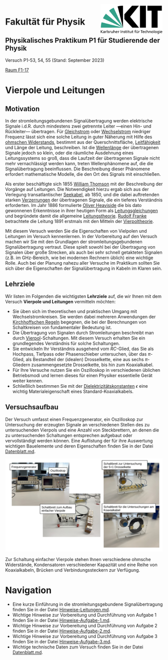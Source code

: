 <img src="./figures/Logo_KIT.svg" width="200" style="float:right;" />

# Fakultät für Physik

## Physikalisches Praktikum P1 für Studierende der Physik

Versuch P1-53, 54, 55 (Stand: September 2023)

[Raum F1-17](http://www-ekp.physik.uni-karlsruhe.de/~simonis/praktikum/layoutobjekte/Lageplan_P1.png)



# Vierpole und Leitungen

## Motivation

In der stromleitungsgebundenen Signalübertragung werden elektrische Signale i.d.R. durch mindestens zwei getrennte Leiter —einen Hin- und Rückleiter— übertragen. Für [Gleichstrom](https://de.wikipedia.org/wiki/Gleichstrom) oder [Wechselstrom](https://de.wikipedia.org/wiki/Wechselstrom) niedriger Frequenz lässt sich eine solche Leitung in guter Näherung mit Hilfe des [ohmschen Widerstands](https://de.wikipedia.org/wiki/Elektrischer_Widerstand#Ohmscher_Widerstand), bestimmt aus der Querschnittsfläche, [Leitfähigkeit](https://de.wikipedia.org/wiki/Leitf%C3%A4higkeit) und Länge der Leitung, beschreiben. Ist die [Wellenlänge](https://de.wikipedia.org/wiki/Wellenlänge) der übertragenen Signale jedoch so klein, oder die räumliche Ausdehnung eines Leitungssystems so groß, dass die Laufzeit der übertragenen Signale nicht mehr vernachlässigt werden kann, treten Wellenphänomene auf, die die Signalübertragung beeinflussen. Die Beschreibung dieser Phänomene erfordert mathematische Modelle, die den Ort des Signals mit einschließen.

Als erster beschäftigte sich 1855 [William Thomson](https://de.wikipedia.org/wiki/William_Thomson,_1._Baron_Kelvin) mit der Beschreibung der Vorgänge auf Leitungen. Die Notwendigkeit hierzu ergab sich aus der Verlegung transatlantischer [Seekabel](https://de.wikipedia.org/wiki/Seekabel), ab 1850, und die dabei auftretenden starken [Verzerrungen](https://de.wikipedia.org/wiki/Verzerrung_(Elektrotechnik)) der übertragenen Signale, die ein tieferes Verständnis erforderten. Im Jahr 1886 formulierte [Oliver Heaviside](https://de.wikipedia.org/wiki/Oliver_Heaviside) die bis dato gewonnenen Erkenntnisse in ihrer heutigen Form als [Leitungsgleichungen](https://de.wikipedia.org/wiki/Leitungsgleichung) und begründete damit die allgemeine [Leitungstheorie](https://de.wikipedia.org/wiki/Leitungstheorie). [Rudolf Franke](https://de.wikipedia.org/wiki/Rudolf_Franke_(Ingenieur,_1870)) betrachtete die Leitung 1891 erstmals mit den Mitteln der [Vierpoltheorie](https://de.wikipedia.org/wiki/Zweitor). 

Mit diesem Versuch werden Sie die Eigenschaften von Vielpolen und Leitungen im Versuch kennenlernen. In der Vorbereitung auf den Versuch machen wir Sie mit den Grundlagen der stromleitungsgebundenen Signalübertragung vertraut. Diese spielt sowohl bei der Übertragung von Signalen über große Strecken, als auch bei sehr schnell getakteten Signalen (z.B. im $\mathrm{GHz}$-Bereich, wie bei modernen Rechnern üblich) eine wichtige Rolle. Auch bei der Planung nahezu aller Versuche im Praktikum sollten Sie sich über die Eigenschaften der Signalübertragung in Kabeln im Klaren sein. 

## Lehrziele

Wir listen im Folgenden die wichtigsten **Lehrziele** auf, die wir Ihnen mit dem Versuch **Vierpole und Leitungen** vermitteln möchten: 

- Sie üben sich im theoretischen und praktischen Umgang mit Wechselstromkreisen. Sie werden dabei mehreren Anwendungen der [Kirchhoffschen Regeln](https://de.wikipedia.org/wiki/Kirchhoffsche_Regeln) begegnen, die bei der Berechnungen von Schaltkreisen von fundamentaler Bedeutung ist.
- Die Übertragung von Signalen durch Stromleitungen beschreibt man durch [Vierpol](https://de.wikipedia.org/wiki/Zweitor)-Schaltungen. Mit diesem Versuch erhalten Sie ein grundlegendes Verständnis für solche Schaltungen. 
- Sie entwickeln Ihr Verständnis ausgehend vom $RC$-Glied, das Sie als Hochpass, Tiefpass oder Phasenschieber untersuchen, über das $\pi$-Glied, als Bestandteil der (idealen) Drosselkette, eine aus sechs $\pi$-Gliedern zusammengesetzte Drosselkette, bis hin zum Koaxialkabel.
- Für Ihre Versuche nutzen Sie ein Oszilloskop in verschiedenen üblichen Betriebsmodi und lernen dieses für einen Physiker essentielle Gerät weiter kennen.
- Schließlich bestimmen Sie mit der [Dielektrizitätskonstanten](https://de.wikipedia.org/wiki/Permittivit%C3%A4t) $\epsilon$ eine wichtig Materialeigenschaft eines Standard-Koaxialkabels.    

## Versuchsaufbau

Der Versuch umfasst einen Frequenzgenerator, ein Oszilloskop zur Untersuchung der erzeugten Signale an verschiedenen Stellen des zu untersuchenden Vierpols und eine Anzahl von Steckbrettern, an denen die zu untersuchenden Schaltungen entsprechen aufgebaut oder vervollständigt werden können. Eine Auflistung der für ihre Auswertung wichtigen Bauelemente und deren Eigenschaften finden Sie in der Datei [Datenblatt.md](https://git.scc.kit.edu/etp-lehre/p1-for-students/-/blob/main/Vierpole_und_Leitungen/Datenblatt.md?ref_type=heads).

<img src="./figures/VierpoleAufbau.png" width="900" style="zoom:100%;" />

Zur Schaltung einfacher Vierpole stehen Ihnen verschiedene ohmsche Widerstände, Kondensatoren verschiedener Kapazität und eine Reihe von Koaxialkabeln, Brücken und Verbindungssteckern zur Verfügung.

# Navigation

- Eine kurze Einführung in die stromleitungsgebundene Signalübertragung finden Sie in der Datei [Hinweise-Leitungen.md](https://git.scc.kit.edu/etp-lehre/p1-for-students/-/blob/main/Vierpole_und_Leitungen/doc/Hinweise-Leitungen.md?ref_type=heads).
- Wichtige Hinweise zur Vorbereitung und Durchführung von Aufgabe 1 finden Sie in der Datei [Hinweise-Aufgabe-1.md](https://git.scc.kit.edu/etp-lehre/p1-for-students/-/blob/main/Vierpole_und_Leitungen/doc/Hinweise-Aufgabe-1.md).
- Wichtige Hinweise zur Vorbereitung und Durchführung von Aufgabe 2 finden Sie in der Datei [Hinweise-Aufgabe-2.md](https://git.scc.kit.edu/etp-lehre/p1-for-students/-/blob/main/Vierpole_und_Leitungen/doc//Hinweise-Aufgabe-2.md).
- Wichtige Hinweise zur Vorbereitung und Durchführung von Aufgabe 3 finden Sie in der Datei [Hinweise-Aufgabe-3.md](https://git.scc.kit.edu/etp-lehre/p1-for-students/-/blob/main/Vierpole_und_Leitungen/doc/Hinweise-Aufgabe-3.md).
- Wichtige technische Daten zum Versuch finden Sie in der Datei [Datenblatt.md](https://git.scc.kit.edu/etp-lehre/p1-for-students/-/blob/main/Vierpole_und_Leitungen/Datenblatt.md).  
